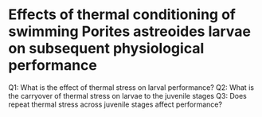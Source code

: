 # Effects of thermal conditioning of swimming Porites astreoides larvae on subsequent physiological performance

Q1: What is the effect of thermal stress on larval performance?
Q2: What is the carryover of thermal stress on larvae to the juvenile stages
Q3: Does repeat thermal stress across juvenile stages affect performance? 
